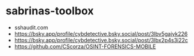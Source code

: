# sabrinas-toolbox
- sshaudit.com
- https://bsky.app/profile/cybdetective.bsky.social/post/3lbv5gajyk226
- https://bsky.app/profile/cybdetective.bsky.social/post/3lbx2p4s3i22c
- https://github.com/CScorza/OSINT-FORENSICS-MOBILE